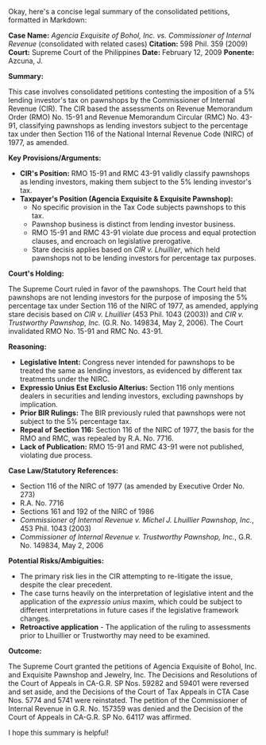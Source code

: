 Okay, here's a concise legal summary of the consolidated petitions, formatted in Markdown:

**Case Name:** *Agencia Exquisite of Bohol, Inc. vs. Commissioner of Internal Revenue* (consolidated with related cases)
**Citation:** 598 Phil. 359 (2009)
**Court:** Supreme Court of the Philippines
**Date:** February 12, 2009
**Ponente:** Azcuna, J.

**Summary:**

This case involves consolidated petitions contesting the imposition of a 5% lending investor's tax on pawnshops by the Commissioner of Internal Revenue (CIR). The CIR based the assessments on Revenue Memorandum Order (RMO) No. 15-91 and Revenue Memorandum Circular (RMC) No. 43-91, classifying pawnshops as lending investors subject to the percentage tax under then Section 116 of the National Internal Revenue Code (NIRC) of 1977, as amended.

**Key Provisions/Arguments:**

*   **CIR's Position:** RMO 15-91 and RMC 43-91 validly classify pawnshops as lending investors, making them subject to the 5% lending investor's tax.
*   **Taxpayer's Position (Agencia Exquisite & Exquisite Pawnshop):**
    *   No specific provision in the Tax Code subjects pawnshops to this tax.
    *   Pawnshop business is distinct from lending investor business.
    *   RMO 15-91 and RMC 43-91 violate due process and equal protection clauses, and encroach on legislative prerogative.
    *   Stare decisis applies based on *CIR v. Lhuillier*, which held pawnshops not to be lending investors for percentage tax purposes.

**Court's Holding:**

The Supreme Court ruled in favor of the pawnshops. The Court held that pawnshops are not lending investors for the purpose of imposing the 5% percentage tax under Section 116 of the NIRC of 1977, as amended, applying stare decisis based on *CIR v. Lhuillier* (453 Phil. 1043 (2003)) and *CIR v. Trustworthy Pawnshop, Inc.* (G.R. No. 149834, May 2, 2006).  The Court invalidated RMO No. 15-91 and RMC No. 43-91.

**Reasoning:**

*   **Legislative Intent:** Congress never intended for pawnshops to be treated the same as lending investors, as evidenced by different tax treatments under the NIRC.
*   **Expressio Unius Est Exclusio Alterius:** Section 116 only mentions dealers in securities and lending investors, excluding pawnshops by implication.
*   **Prior BIR Rulings:**  The BIR previously ruled that pawnshops were not subject to the 5% percentage tax.
*   **Repeal of Section 116:** Section 116 of the NIRC of 1977, the basis for the RMO and RMC, was repealed by R.A. No. 7716.
*   **Lack of Publication:** RMO 15-91 and RMC 43-91 were not published, violating due process.

**Case Law/Statutory References:**

*   Section 116 of the NIRC of 1977 (as amended by Executive Order No. 273)
*   R.A. No. 7716
*   Sections 161 and 192 of the NIRC of 1986
*   *Commissioner of Internal Revenue v. Michel J. Lhuillier Pawnshop, Inc.*, 453 Phil. 1043 (2003)
*   *Commissioner of Internal Revenue v. Trustworthy Pawnshop, Inc.*, G.R. No. 149834, May 2, 2006

**Potential Risks/Ambiguities:**

*   The primary risk lies in the CIR attempting to re-litigate the issue, despite the clear precedent.
*   The case turns heavily on the interpretation of legislative intent and the application of the *expressio unius* maxim, which could be subject to different interpretations in future cases if the legislative framework changes.
*   **Retroactive application** - The application of the ruling to assessments prior to Lhuillier or Trustworthy may need to be examined.

**Outcome:**

The Supreme Court granted the petitions of Agencia Exquisite of Bohol, Inc. and Exquisite Pawnshop and Jewelry, Inc. The Decisions and Resolutions of the Court of Appeals in CA-G.R. SP Nos. 59282 and 59401 were reversed and set aside, and the Decisions of the Court of Tax Appeals in CTA Case Nos. 5774 and 5741 were reinstated. The petition of the Commissioner of Internal Revenue in G.R. No. 157359 was denied and the Decision of the Court of Appeals in CA-G.R. SP No. 64117 was affirmed.

I hope this summary is helpful!
